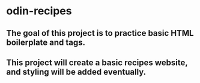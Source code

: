 # odin-recipes

## The goal of this project is to practice basic HTML boilerplate and tags. 
## This project will create a basic recipes website, and styling will be added eventually.